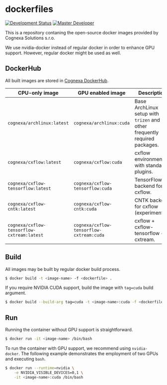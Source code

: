 # dockerfiles
[![Development Status](https://img.shields.io/badge/status-CX%20Experimental-brightgreen.svg?style=flat)]()
[![Master Developer](https://img.shields.io/badge/master-Petr%20Bělohlávek-lightgrey.svg?style=flat)]()

This is a repository contaning the open-source docker images provided by Cognexa Solutions s.r.o.

We use nvidia-docker instead of regular docker in order to enhance GPU support.
However, regular docker might be used as well.

## DockerHub
All built images are stored in [Cognexa DockerHub](https://hub.docker.com/r/cognexa/).

| CPU-only image                             | GPU enabled image                        | Description                                                                |
| ------------------------------------------ | ---------------------------------------- | -------------------------------------------------------------------------- |
| `cognexa/archlinux:latest`                 | `cognexa/archlinux:cuda`                 | Base ArchLinux setup with `trizen` and other frequently required packages. |
| `cognexa/cxflow:latest`                    | `cognexa/cxflow:cuda`                    | cxflow environment with standard plugins.                                  |
| `cognexa/cxflow-tensorflow:latest`         | `cognexa/cxflow-tensorflow:cuda`         | TensorFlow backend for cxflow.                                             |
| `cognexa/cxflow-cntk:latest`               | `cognexa/cxflow-cntk:cuda`               | CNTK backend for cxflow (experimental).                                    |
| `cognexa/cxflow-tensorflow-cxtream:latest` | `cognexa/cxflow-tensorflow-cxtream:cuda` | cxflow + cxflow-tensorflow + cxtream.                                      |

## Build
All images may be built by regular docker build process.

```bash
$ docker build -t <image-name> -f <dockerfile> .
```

If you require NVIDIA CUDA support, build the image with `tag=cuda` build argument.
```bash
$ docker build --build-arg tag=cuda -t <image-name>:cuda -f <dockerfile> .
```

## Run
Running the container without GPU support is straightforward.
```bash
$ docker run -it <image-name> /bin/bash
```

To run the container with GPU support, we recommend using `nvidia-docker`.
The following example demonstrates the employment of two GPUs and executing `bash`.

```bash
$ docker run --runtime=nvidia \
    -e NVIDIA_VISIBLE_DEVICES=0,1 \
    -it <image-name>:cuda /bin/bash
```

